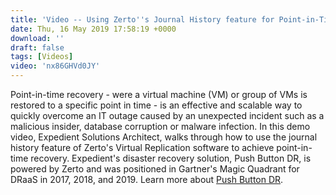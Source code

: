 ```yaml
---
title: 'Video -- Using Zerto''s Journal History feature for Point-in-Time Recovery'
date: Thu, 16 May 2019 17:58:19 +0000
download: ''
draft: false
tags: [Videos]
video: 'nx86GHVd0JY'
---
```


Point-in-time recovery - were a virtual machine (VM) or group of VMs is restored to a specific point in time - is an effective and scalable way to quickly overcome an IT outage caused by an unexpected incident such as a malicious insider, database corruption or malware infection. In this demo video, Expedient Solutions Architect, walks through how to use the journal history feature of Zerto's Virtual Replication software to achieve point-in-time recovery. Expedient's disaster recovery solution, Push Button DR, is powered by Zerto and was positioned in Gartner's Magic Quadrant for DRaaS in 2017, 2018, and 2019. Learn more about [Push Button DR](https://www.expedient.com/services/managed-services/disaster-recovery/#dr).